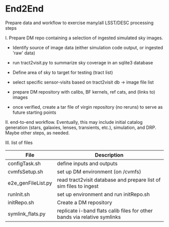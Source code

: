 # End2End
Prepare data and workflow to exercise many/all LSST/DESC processing steps

I. Prepare DM repo containing a selection of ingested simulated sky images.

- Identify source of image data (either simulation code output, or ingested 'raw' data)
- run tract2visit.py to summarize sky coverage in an sqlite3 database
- Define area of sky to target for testing (tract list)
- select specific sensor-visits based on tract2visit db -> image file list
- prepare DM repository with calibs, BF kernels, ref cats, and (links to) images

- once verified, create a tar file of virgin repository (no reruns) to
  serve as future starting points



II. end-to-end workflow.  Eventually, this may include initial catalog
generation (stars, galaxies, lenses, transients, etc.), simulation,
and DRP.  Maybe other steps, as needed.


III. list of files

| File | Description |
|---|---|
|configTask.sh | define inputs and outputs|
|cvmfsSetup.sh | set up DM environment (on /cvmfs)|
|e2e_genFileList.py|read tract2visit database and prepare list of sim files to ingest|
|runInit.sh| set up environment and run initRepo.sh|
|initRepo.sh| Create a DM repository|
|symlink_flats.py| replicate i-band flats calib files for other bands via relative symlinks|
